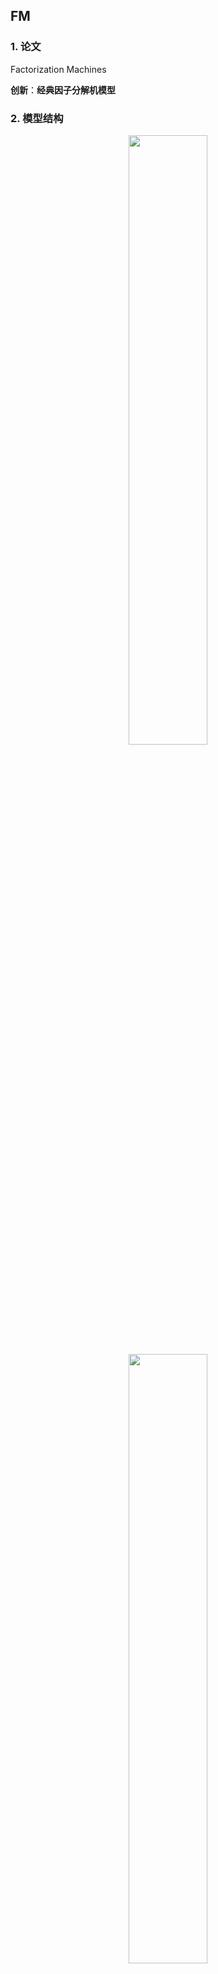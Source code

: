 ## FM

### 1. 论文
Factorization Machines

**创新**：**经典因子分解机模型**  



### 2. 模型结构

<div align=center><img src="https://cdn.jsdelivr.net/gh/BlackSpaceGZY/cdn/img/tf_15.png" width="50%;" style="float:center"/></div>

<div align=center><img src="https://cdn.jsdelivr.net/gh/BlackSpaceGZY/cdn/img/tf_16.png" width="50%;" style="float:center"/></div>



### 3. 实验数据集

采用Criteo数据集进行测试。数据集的处理见`utils`文件，主要分为：

1. 考虑到Criteo文件过大，因此可以通过`read_part`和`sample_sum`读取部分数据进行测试；
2. 对缺失数据进行填充；
3. 对密集数据`I1-I13`进行归一化处理，对稀疏数据`C1-C26`进行重新编码`LabelEncoder`；
4. 整理得到`feature_columns`；
5. 切分数据集，最后返回`feature_columns, (train_X, train_y), (test_X, test_y)`；



### 4. 模型API

```python
class FM(tf.keras.Model):
    def __init__(self, feature_columns, k, w_reg=1e-4, v_reg=1e-4):
        """
        Factorization Machines
        :param feature_columns: a list containing dense and sparse column feature information
        :param k: the latent vector
        :param w_reg: the regularization coefficient of parameter w
		:param v_reg: the regularization coefficient of parameter v
        """
```



### 5. 实验超参数

- file：Criteo文件；
- read_part：是否读取部分数据，`True`；
- sample_num：读取部分时，样本数量，`5000000`；
- test_size：测试集比例，`0.2`；
- 
- embed_dim：Embedding维度，`8`；
- dnn_dropout：Dropout, `0.5`；
- hidden_unit：DNN的隐藏单元，`[256, 128, 64]`；
- 
- learning_rate：学习率，`0.001`；
- batch_size：`4096`；
- epoch：`10`；



### 6. 实验结果

采用Criteo数据集数据，最终测试集的结果为：

